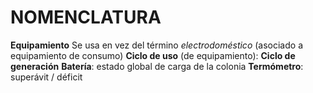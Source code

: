 
# NOMENCLATURA

**Equipamiento** Se usa en vez del término *electrodoméstico* (asociado a equipamiento de consumo)
**Ciclo de uso** (de equipamiento): 
**Ciclo de generación**
**Batería**: estado global de carga de la colonia
**Termómetro**: superávit / déficit

